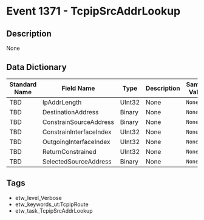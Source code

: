 # Event 1371 - TcpipSrcAddrLookup

## Description
None

## Data Dictionary
|Standard Name|Field Name|Type|Description|Sample Value|
|---|---|---|---|---|
|TBD|IpAddrLength|UInt32|None|`None`|
|TBD|DestinationAddress|Binary|None|`None`|
|TBD|ConstrainSourceAddress|Binary|None|`None`|
|TBD|ConstrainInterfaceIndex|UInt32|None|`None`|
|TBD|OutgoingInterfaceIndex|UInt32|None|`None`|
|TBD|ReturnConstrained|UInt32|None|`None`|
|TBD|SelectedSourceAddress|Binary|None|`None`|

## Tags
* etw_level_Verbose
* etw_keywords_ut:TcpipRoute
* etw_task_TcpipSrcAddrLookup